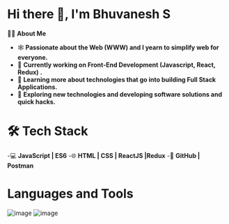 # Hi there 👋, I'm Bhuvanesh S


👨🏻‍ **About Me**

- 🕸️   **Passionate about the Web (WWW) and I yearn to simplify web for everyone.**
- 🔭   **Currently working on Front-End Development (Javascript, React, Redux) .**
- 🌱   **Learning more about technologies that go into building Full Stack Applications.**
- 🤔   **Exploring new technologies and developing software solutions and quick hacks.**



# 🛠 **Tech Stack**

-💻  **JavaScript | ES6**
-🌐  **HTML | CSS | ReactJS |Redux**
-🔧  **GitHub | Postman**

# Languages and Tools

![image](https://user-images.githubusercontent.com/74610770/109203993-d4124b80-77ca-11eb-8f84-ebcfb72fb3cf.png)  ![image](https://user-images.githubusercontent.com/74610770/109204504-6dd9f880-77cb-11eb-8c97-4f2e5fef0471.png)











